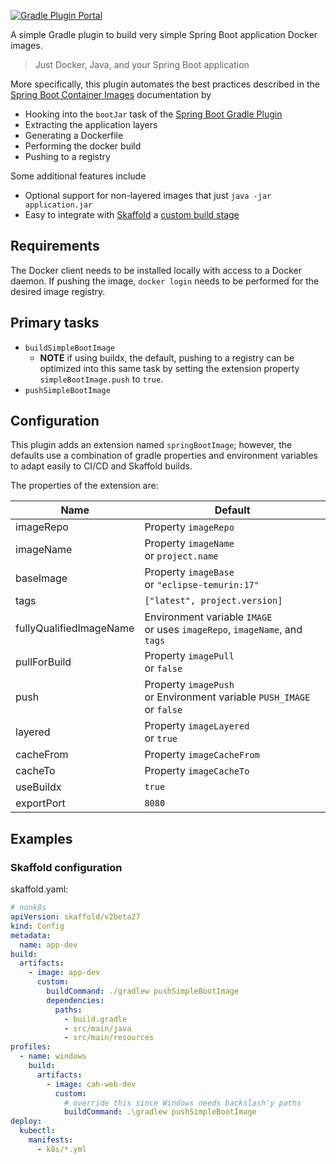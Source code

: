 [![Gradle Plugin Portal](https://img.shields.io/gradle-plugin-portal/v/io.github.itzg.simple-boot-image)](https://plugins.gradle.org/plugin/io.github.itzg.simple-boot-image)

A simple Gradle plugin to build very simple Spring Boot application Docker images.

> Just Docker, Java, and your Spring Boot application

More specifically, this plugin automates the best practices described in the [Spring Boot Container Images](https://docs.spring.io/spring-boot/docs/current/reference/html/container-images.html) documentation by
- Hooking into the `bootJar` task of the [Spring Boot Gradle Plugin](https://docs.spring.io/spring-boot/docs/current/reference/html/build-tool-plugins.html#build-tool-plugins.gradle)
- Extracting the application layers
- Generating a Dockerfile
- Performing the docker build
- Pushing to a registry

Some additional features include
- Optional support for non-layered images that just `java -jar application.jar`
- Easy to integrate with [Skaffold](https://skaffold.dev/) a [custom build stage](https://skaffold.dev/docs/pipeline-stages/builders/custom/)

## Requirements

The Docker client needs to be installed locally with access to a Docker daemon. If pushing the image, `docker login` needs to be performed for the desired image registry.

## Primary tasks

- `buildSimpleBootImage`
  - **NOTE** if using buildx, the default, pushing to a registry can be optimized into this same task by setting the extension property `simpleBootImage.push` to `true`.
- `pushSimpleBootImage`

## Configuration

This plugin adds an extension named `springBootImage`; however, the defaults use a combination of gradle properties and environment variables to adapt easily to CI/CD and Skaffold builds.

The properties of the extension are:

| Name                    | Default                                                                       |
|-------------------------|-------------------------------------------------------------------------------|
| imageRepo               | Property `imageRepo`                                                          |
| imageName               | Property `imageName`<br/>or `project.name`                                    |
| baseImage               | Property `imageBase`<br/>or `"eclipse-temurin:17"`                            |
| tags                    | `["latest", project.version]`                                                 |
| fullyQualifiedImageName | Environment variable `IMAGE`<br/>or uses `imageRepo`, `imageName`, and `tags` |
| pullForBuild            | Property `imagePull`<br/>or `false`                                           |
| push                    | Property `imagePush`<br/>or Environment variable `PUSH_IMAGE`<br/>or `false`  |
| layered                 | Property `imageLayered`<br/>or `true`                                         |
| cacheFrom               | Property `imageCacheFrom`                                                     |
| cacheTo                 | Property `imageCacheTo`                                                       |
| useBuildx               | `true`                                                                        |
| exportPort              | `8080`                                                                        |

## Examples

### Skaffold configuration

skaffold.yaml:
```yaml
# nonk8s
apiVersion: skaffold/v2beta27
kind: Config
metadata:
  name: app-dev
build:
  artifacts:
    - image: app-dev
      custom:
        buildCommand: ./gradlew pushSimpleBootImage
        dependencies:
          paths:
            - build.gradle
            - src/main/java
            - src/main/resources
profiles:
  - name: windows
    build:
      artifacts:
        - image: cah-web-dev
          custom:
            # override this since Windows needs backslash'y paths
            buildCommand: .\gradlew pushSimpleBootImage
deploy:
  kubectl:
    manifests:
      - k8s/*.yml
```